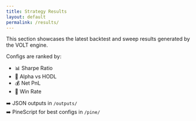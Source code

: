 ```yaml
---
title: Strategy Results
layout: default
permalink: /results/
---
```


This section showcases the latest backtest and sweep results generated by the VOLT engine.

Configs are ranked by:
- 📊 Sharpe Ratio
- 🚀 Alpha vs HODL
- 💰 Net PnL
- 🎯 Win Rate

➡️ JSON outputs in `/outputs/`  
➡️ PineScript for best configs in `/pine/`
